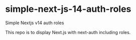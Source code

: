 # simple-next-js-14-auth-roles
Simple Nextjs v14 auth roles

This repo is to display Next.js with next-auth including roles.
